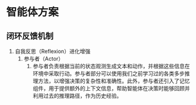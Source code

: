 # 智能体方案

## 闭环反馈机制

1. 自我反思（Reflexion）进化增强
   1. 参与者（Actor）
      1. 参与者负责根据当前的状态观测生成文本和动作，并根据这些信息在环境中采取行动。参与者部分可以使用我们之前学习过的各类多步推理方法，以增强决策的复杂性和准确性。此外，参与者还引入了记忆组件，用于提供额外的上下文信息，帮助智能体在决策时能够回顾并利用过去的推理路径，作为历史经验。
